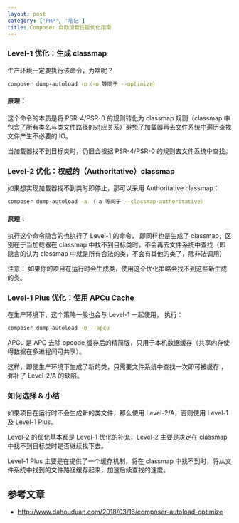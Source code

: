 ```yaml
---
layout: post
category: ['PHP', '笔记']
title: Composer 自动加载性能优化指南
---
```


### Level-1 优化：生成 classmap

生产环境一定要执行该命令，为啥呢？

```bash
composer dump-autoload -o（-o 等同于 --optimize）
```

#### 原理：

这个命令的本质是将 PSR-4/PSR-0 的规则转化为 classmap 规则（classmap 中包含了所有类名与类文件路径的对应关系）避免了加载器再去文件系统中遍历查找文件产生不必要的 IO。

当加载器找不到目标类时，仍旧会根据 PSR-4/PSR-0 的规则去文件系统中查找。

### Level-2 优化：权威的（Authoritative）classmap

如果想实现加载器找不到类时即停止，那可以采用 Authoritative classmap：

```bash
composer dump-autoload -a （-a 等同于 --classmap-authoritative）
```

#### 原理：

执行这个命令隐含的也执行了 Level-1 的命令， 即同样也是生成了 classmap，区别在于当加载器在 classmap 中找不到目标类时，不会再去文件系统中查找（即隐含的认为 classmap 中就是所有合法的类，不会有其他的类了，除非法调用）

注意：
如果你的项目在运行时会生成类，使用这个优化策略会找不到这些新生成的类。

### Level-1 Plus 优化：使用 APCu Cache

在生产环境下，这个策略一般也会与 Level-1 一起使用， 执行：

```bash
composer dump-autoload -o --apcu
```

APCu 是 APC 去除 opcode 缓存后的精简版，只用于本机数据缓存（共享内存使得数据在多进程间可共享）。

这样，即使生产环境下生成了新的类，只需要文件系统中查找一次即可被缓存 ， 弥补了 Level-2/A 的缺陷。

### 如何选择 & 小结

如果项目在运行时不会生成新的类文件，那么使用 Level-2/A，否则使用 Level-1 及 Level-1 Plus。

Level-2 的优化基本都是 Level-1 优化的补充，Level-2 主要是决定在 classmap 中找不到目标类时是否继续找下去。

Level-1 Plus 主要是在提供了一个缓存机制，将在 classmap 中找不到时，将从文件系统中找到的文件路径缓存起来，加速后续查找的速度。

## 参考文章

- <http://www.dahouduan.com/2018/03/16/composer-autoload-optimize>